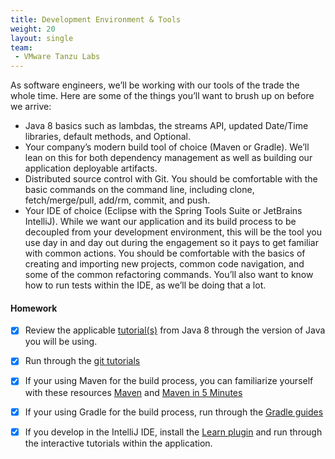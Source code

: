 ```yaml
---
title: Development Environment & Tools
weight: 20
layout: single
team:
 - VMware Tanzu Labs
---
```


As software engineers, we’ll be working with our tools of the trade the whole time. Here are some of the things you’ll want to brush up on before we arrive:

* Java 8 basics such as lambdas, the streams API, updated Date/Time libraries, default methods, and Optional.
* Your company’s modern build tool of choice (Maven or Gradle). We’ll lean on this for both dependency management as well as building our application deployable artifacts.
* Distributed source control with Git. You should be comfortable with the basic commands on the command line, including clone, fetch/merge/pull, add/rm, commit, and push.
* Your IDE of choice (Eclipse with the Spring Tools Suite or JetBrains IntelliJ). While we want our application and its build process to be decoupled from your development environment, this will be the tool you use day in and day out during the engagement so it pays to get familiar with common actions. You should be comfortable with the basics of creating and importing new projects, common code navigation, and some of the common refactoring commands. You’ll also want to know how to run tests within the IDE, as we’ll be doing that a lot.


#### Homework

- [x] Review the applicable [tutorial(s)](https://howtodoinjava.com/) from Java 8 through the version of Java you will be using.
- [x] Run through the [git tutorials](https://www.atlassian.com/git/tutorials) 
- [x] If your using Maven for the build process, you can familiarize yourself with these resources [Maven](https://www.baeldung.com/maven) and [Maven in 5 Minutes](https://maven.apache.org/guides/getting-started/maven-in-five-minutes.html) 
- [x] If your using Gradle for the build process, run through the [Gradle guides](https://gradle.org/guides) 
- [x] If you develop in the IntelliJ IDE, install the [Learn plugin](https://plugins.jetbrains.com/plugin/8554-ide-features-trainer) and run through the interactive tutorials within the application.

